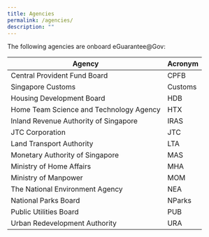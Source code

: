 ```yaml
---
title: Agencies
permalink: /agencies/
description: ""
---
```

The following agencies are onboard eGuarantee@Gov:



| Agency  | Acronym | 
| -------- | -------- | 
| Central Provident Fund Board    | CPFB     
| Singapore Customs    | Customs
| Housing Development Board    | HDB
| Home Team Science and Technology Agency    | HTX
| Inland Revenue Authority of Singapore    | IRAS
| JTC Corporation    | JTC
| Land Transport Authority    | LTA     
| Monetary Authority of Singapore    | MAS
| Ministry of Home Affairs    | MHA
| Ministry of Manpower    | MOM
| The National Environment Agency    | NEA
| National Parks Board    | NParks    
| Public Utilities Board    | PUB
| Urban Redevelopment Authority    | URA     

